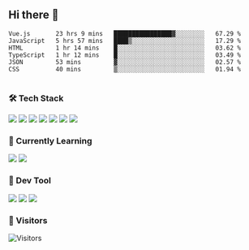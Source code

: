 ## Hi there 👋

<table>
<!--START_SECTION:waka-->

```text
Vue.js       23 hrs 9 mins   ████████████████▓░░░░░░░░   67.29 %
JavaScript   5 hrs 57 mins   ████▒░░░░░░░░░░░░░░░░░░░░   17.29 %
HTML         1 hr 14 mins    █░░░░░░░░░░░░░░░░░░░░░░░░   03.62 %
TypeScript   1 hr 12 mins    █░░░░░░░░░░░░░░░░░░░░░░░░   03.49 %
JSON         53 mins         ▓░░░░░░░░░░░░░░░░░░░░░░░░   02.57 %
CSS          40 mins         ▒░░░░░░░░░░░░░░░░░░░░░░░░   01.94 %
```

<!--END_SECTION:waka-->
</table>

### 🛠 Tech Stack

![](https://img.shields.io/badge/HTML5-black?style=flat&logo=html5)
![](https://img.shields.io/badge/CSS3-black?style=flat&logo=css3)
![](https://img.shields.io/badge/Javascript-black?style=flat&logo=javascript)
![](https://img.shields.io/badge/Vue-black?style=flat&logo=vuedotjs)
![](https://img.shields.io/badge/node.js-black?style=flat&logo=nodedotjs)
![](https://img.shields.io/badge/MangoDB-black?style=flat&logo=mongodb)
![](https://img.shields.io/badge/MySQL-black?style=flat&logo=mysql)

### 📖 Currently Learning

![](https://img.shields.io/badge/TypeScript-black?style=flat&logo=typescript)
![](https://img.shields.io/badge/React-black?style=flat&logo=react)

### 📏 Dev Tool

<!-- <img src="https://media.giphy.com/media/SWoSkN6DxTszqIKEqv/giphy.gif" align="right" height="275" /> -->
![](https://img.shields.io/badge/Editor-VSCode-blue?style=flat-square&logo=visual-studio-code&logoColor=blue)
![](https://img.shields.io/badge/IDE-WebStorm-orange?style=flat-square&logo=webstorm&logoColor=white)
![](https://img.shields.io/badge/API-Postman-blue?style=flat-square&logo=postman&logoColor=orange)

### 🔆 Visitors
![Visitors](https://count.getloli.com/get/@imxxxx?theme=rule34)
